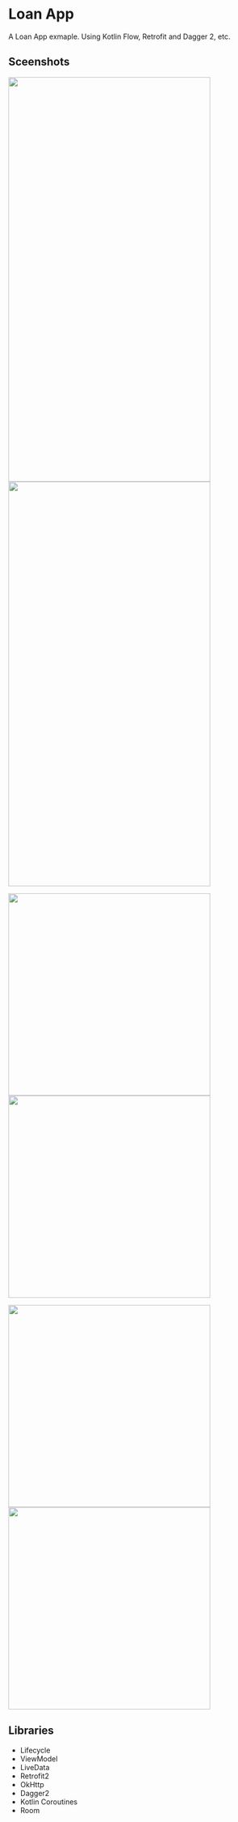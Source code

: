 # Loan App
A Loan App exmaple. Using Kotlin Flow, Retrofit and Dagger 2, etc.

## Sceenshots
<img src="docs/Screenshot_sign_in.png" width="400" height="800">  <img src="docs/Screenshot_sign_up.png" width="400" height="800">

<img src="docs/Screenshot_loan_conditions.png" width="400" height="auto">  <img src="docs/Screenshot_loan_request_success.png" width="400" height="auto">

<img src="docs/Screenshot_loans.png" width="400" height="auto">  <img src="docs/Screenshot_loan_details.png" width="400" height="auto">
## Libraries
* Lifecycle
* ViewModel
* LiveData
* Retrofit2
* OkHttp
* Dagger2
* Kotlin Coroutines
* Room
